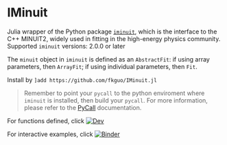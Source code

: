# IMinuit

<!-- [![Stable](https://img.shields.io/badge/docs-stable-blue.svg)](https://fkguo.github.io/IMinuit.jl/stable) -->
<!-- [![Build Status](https://github.com/fkguo/IMinuit.jl/workflows/CI/badge.svg)](https://github.com/fkguo/IMinuit.jl/actions) -->

Julia wrapper of the Python package [`iminuit`](https://github.com/scikit-hep/iminuit), which is the interface to the C++ MINUIT2, widely used in fitting in the high-energy physics community. 
Supported `iminuit` versions: 2.0.0 or later

The `minuit` object in `iminuit` is defined as an `AbstractFit`:
if using array parameters, then `ArrayFit`;
if using individual parameters, then `Fit`.

Install by `]add https://github.com/fkguo/IMinuit.jl`
> Remember to point your `pycall` to the python enviroment where `iminuit` is installed, then build your `pycall`. For more information, please refer to the [PyCall](https://github.com/JuliaPy/PyCall.jl) documentation.

For functions defined, click [![Dev](https://img.shields.io/badge/docs-dev-blue.svg)](https://fkguo.github.io/IMinuit.jl/dev)

For interactive examples, click
[![Binder](https://mybinder.org/badge_logo.svg)](https://mybinder.org/v2/gh/fkguo/IMinuit.jl/master?urlpath=lab%2Ftree%2Fdocs%2Fexample.ipynb)
